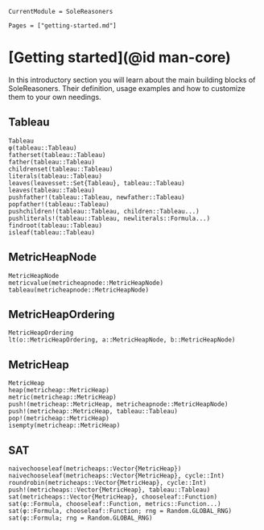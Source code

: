 ```@meta
CurrentModule = SoleReasoners
```

```@contents
Pages = ["getting-started.md"]
```

# [Getting started](@id man-core)

In this introductory section you will learn about the main building blocks of SoleReasoners. Their definition, usage examples and how to customize them to your own needings. 

## Tableau

```@docs
Tableau
φ(tableau::Tableau)
fatherset(tableau::Tableau)
father(tableau::Tableau)
childrenset(tableau::Tableau)
literals(tableau::Tableau)
leaves(leavesset::Set{Tableau}, tableau::Tableau)
leaves(tableau::Tableau)
pushfather!(tableau::Tableau, newfather::Tableau)
popfather!(tableau::Tableau)
pushchildren!(tableau::Tableau, children::Tableau...)
pushliterals!(tableau::Tableau, newliterals::Formula...)
findroot(tableau::Tableau)
isleaf(tableau::Tableau) 
```

## MetricHeapNode

```@docs
MetricHeapNode
metricvalue(metricheapnode::MetricHeapNode)
tableau(metricheapnode::MetricHeapNode)
```

## MetricHeapOrdering

```@docs
MetricHeapOrdering
lt(o::MetricHeapOrdering, a::MetricHeapNode, b::MetricHeapNode)
```

## MetricHeap

```@docs
MetricHeap
heap(metricheap::MetricHeap)
metric(metricheap::MetricHeap)
push!(metricheap::MetricHeap, metricheapnode::MetricHeapNode)
push!(metricheap::MetricHeap, tableau::Tableau)
pop!(metricheap::MetricHeap)
isempty(metricheap::MetricHeap)
```

## SAT

```@docs
naivechooseleaf(metricheaps::Vector{MetricHeap})
naivechooseleaf(metricheaps::Vector{MetricHeap}, cycle::Int)
roundrobin(metricheaps::Vector{MetricHeap}, cycle::Int)
push!(metricheaps::Vector{MetricHeap}, tableau::Tableau)
sat(metricheaps::Vector{MetricHeap}, chooseleaf::Function)
sat(φ::Formula, chooseleaf::Function, metrics::Function...)
sat(φ::Formula, chooseleaf::Function; rng = Random.GLOBAL_RNG)
sat(φ::Formula; rng = Random.GLOBAL_RNG)
```
